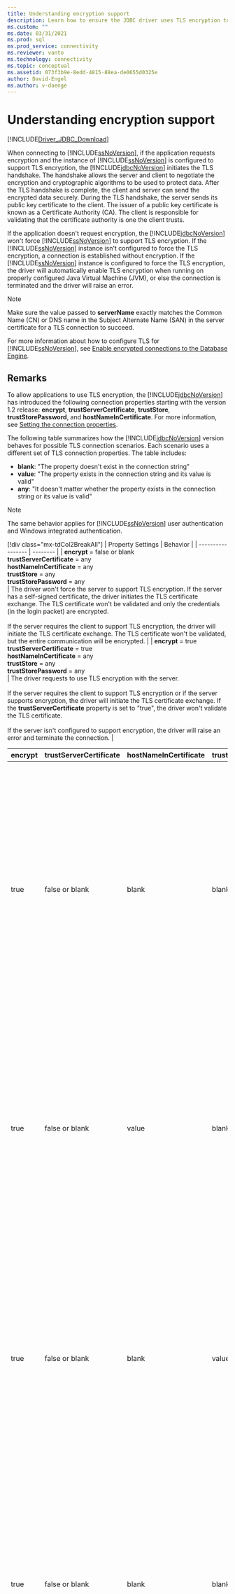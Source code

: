 ```yaml
---
title: Understanding encryption support
description: Learn how to ensure the JDBC driver uses TLS encryption to secure connections to a SQL database.
ms.custom: ""
ms.date: 03/31/2021
ms.prod: sql
ms.prod_service: connectivity
ms.reviewer: vanto
ms.technology: connectivity
ms.topic: conceptual
ms.assetid: 073f3b9e-8edd-4815-88ea-de0655d0325e
author: David-Engel
ms.author: v-daenge
---
```

# Understanding encryption support

[!INCLUDE[Driver_JDBC_Download](../../includes/driver_jdbc_download.md)]

When connecting to [!INCLUDE[ssNoVersion](../../includes/ssnoversion-md.md)], if the application requests encryption and the instance of [!INCLUDE[ssNoVersion](../../includes/ssnoversion-md.md)] is configured to support TLS encryption, the [!INCLUDE[jdbcNoVersion](../../includes/jdbcnoversion_md.md)] initiates the TLS handshake. The handshake allows the server and client to negotiate the encryption and cryptographic algorithms to be used to protect data. After the TLS handshake is complete, the client and server can send the encrypted data securely. During the TLS handshake, the server sends its public key certificate to the client. The issuer of a public key certificate is known as a Certificate Authority (CA). The client is responsible for validating that the certificate authority is one the client trusts.

If the application doesn't request encryption, the [!INCLUDE[jdbcNoVersion](../../includes/jdbcnoversion_md.md)] won't force [!INCLUDE[ssNoVersion](../../includes/ssnoversion-md.md)] to support TLS encryption. If the [!INCLUDE[ssNoVersion](../../includes/ssnoversion-md.md)] instance isn't configured to force the TLS encryption, a connection is established without encryption. If the [!INCLUDE[ssNoVersion](../../includes/ssnoversion-md.md)] instance is configured to force the TLS encryption, the driver will automatically enable TLS encryption when running on properly configured Java Virtual Machine (JVM), or else the connection is terminated and the driver will raise an error.

> [!NOTE]
> Make sure the value passed to **serverName** exactly matches the Common Name (CN) or DNS name in the Subject Alternate Name (SAN) in the server certificate for a TLS connection to succeed.
>
> For more information about how to configure TLS for [!INCLUDE[ssNoVersion](../../includes/ssnoversion-md.md)], see [Enable encrypted connections to the Database Engine](../../database-engine/configure-windows/enable-encrypted-connections-to-the-database-engine.md).

## Remarks

To allow applications to use TLS encryption, the [!INCLUDE[jdbcNoVersion](../../includes/jdbcnoversion_md.md)] has introduced the following connection properties starting with the version 1.2 release: **encrypt**, **trustServerCertificate**, **trustStore**, **trustStorePassword**, and **hostNameInCertificate**. For more information, see [Setting the connection properties](setting-the-connection-properties.md).

The following table summarizes how the [!INCLUDE[jdbcNoVersion](../../includes/jdbcnoversion_md.md)] version behaves for possible TLS connection scenarios. Each scenario uses a different set of TLS connection properties. The table includes:

- **blank**: "The property doesn't exist in the connection string"
- **value**: "The property exists in the connection string and its value is valid"
- **any**: "It doesn't matter whether the property exists in the connection string or its value is valid"

> [!NOTE]
> The same behavior applies for [!INCLUDE[ssNoVersion](../../includes/ssnoversion-md.md)] user authentication and Windows integrated authentication.

[!div class="mx-tdCol2BreakAll"]
| Property Settings | Behavior |
| ----------------- | -------- |
| **encrypt** = false or blank<br/> **trustServerCertificate** = any<br/> **hostNameInCertificate** = any<br/> **trustStore** = any<br/> **trustStorePassword** = any<br/> | The driver won't force the server to support TLS encryption. If the server has a self-signed certificate, the driver initiates the TLS certificate exchange. The TLS certificate won't be validated and only the credentials (in the login packet) are encrypted.<br /><br /> If the server requires the client to support TLS encryption, the driver will initiate the TLS certificate exchange. The TLS certificate won't be validated, but the entire communication will be encrypted. |
| **encrypt** = true<br/> **trustServerCertificate** = true<br/> **hostNameInCertificate** = any<br/> **trustStore** = any<br/> **trustStorePassword** = any<br/> | The driver requests to use TLS encryption with the server.<br /><br /> If the server requires the client to support TLS encryption or if the server supports encryption, the driver will initiate the TLS certificate exchange. If the **trustServerCertificate** property is set to "true", the driver won't validate the TLS certificate.<br /><br /> If the server isn't configured to support encryption, the driver will raise an error and terminate the connection. |

| encrypt | trustServerCertificate | hostNameInCertificate | trustStore | trustStorePassword | Behavior |
| ------- | ---------------------- | --------------------- | ---------- | ------------------ | -------- |
| true | false or blank | blank | blank | blank | The [!INCLUDE[jdbcNoVersion](../../includes/jdbcnoversion_md.md)] requests to use TLS encryption with the [!INCLUDE[ssNoVersion](../../includes/ssnoversion-md.md)].<br /><br /> If the server requires the client to support TLS encryption or if the server supports encryption, the driver will initiate the TLS certificate exchange.<br /><br /> The driver will use the **serverName** property specified on the connection URL to validate the server TLS certificate and rely on the trust manager factory's look-up rules to determine which certificate store to use.<br /><br /> If the server isn't configured to support encryption, the driver will raise an error and terminate the connection. |
| true | false or blank | value | blank | blank | The [!INCLUDE[jdbcNoVersion](../../includes/jdbcnoversion_md.md)] requests to use TLS encryption with the [!INCLUDE[ssNoVersion](../../includes/ssnoversion-md.md)].<br /><br /> If the server requires the client to support TLS encryption or if the server supports encryption, the driver will initiate the TLS certificate exchange.<br /><br /> The driver will validate the TLS certificate's subject value by using the value specified for the **hostNameInCertificate** property.<br /><br /> If the server isn't configured to support encryption, the driver will raise an error and terminate the connection. |
| true | false or blank | blank | value | value | The [!INCLUDE[jdbcNoVersion](../../includes/jdbcnoversion_md.md)] requests to use TLS encryption with the [!INCLUDE[ssNoVersion](../../includes/ssnoversion-md.md)].<br /><br /> If the server requires the client to support TLS encryption or if the server supports encryption, the driver will initiate the TLS certificate exchange.<br /><br /> The driver will use the **trustStore** property value to find the certificate trustStore file and **trustStorePassword** property value to check the integrity of the trustStore file.<br /><br /> If the server isn't configured to support encryption, the driver will raise an error and terminate the connection. |
| true | false or blank | blank | blank | value | The [!INCLUDE[jdbcNoVersion](../../includes/jdbcnoversion_md.md)] requests to use TLS encryption with the [!INCLUDE[ssNoVersion](../../includes/ssnoversion-md.md)].<br /><br /> If the server requires the client to support TLS encryption or if the server supports encryption, the driver will initiate the TLS certificate exchange.<br /><br /> The driver will use the **trustStorePassword** property value to check the integrity of the default trustStore file.<br /><br /> If the server isn't configured to support encryption, the driver will raise an error and terminate the connection. |
| true | false or blank | blank | value | blank | The [!INCLUDE[jdbcNoVersion](../../includes/jdbcnoversion_md.md)] requests to use TLS encryption with the [!INCLUDE[ssNoVersion](../../includes/ssnoversion-md.md)].<br /><br /> If the server requires the client to support TLS encryption or if the server supports encryption, the driver will initiate the TLS certificate exchange.<br /><br /> The driver will use the **trustStore** property value to look up the location of the trustStore file.<br /><br /> If the server isn't configured to support encryption, the driver will raise an error and terminate the connection. |
| true | false or blank | value | blank | value | The [!INCLUDE[jdbcNoVersion](../../includes/jdbcnoversion_md.md)] requests to use TLS encryption with the [!INCLUDE[ssNoVersion](../../includes/ssnoversion-md.md)].<br /><br /> If the server requires the client to support TLS encryption or if the server supports encryption, the driver will initiate the TLS certificate exchange.<br /><br /> The driver will use the **trustStorePassword** property value to check the integrity of the default trustStore file. Also, the driver will use the **hostNameInCertificate** property value to validate the TLS certificate.<br /><br /> If the server isn't configured to support encryption, the driver will raise an error and terminate the connection. |
| true | false or blank | value | value | blank | The [!INCLUDE[jdbcNoVersion](../../includes/jdbcnoversion_md.md)] requests to use TLS encryption with the [!INCLUDE[ssNoVersion](../../includes/ssnoversion-md.md)].<br /><br /> If the server requires the client to support TLS encryption or if the server supports encryption, the driver will initiate the TLS certificate exchange.<br /><br /> The driver will use the **trustStore** property value to look up the location of the trustStore file. Also, the driver will use the **hostNameInCertificate** property value to validate the TLS certificate.<br /><br /> If the server isn't configured to support encryption, the driver will raise an error and terminate the connection. |
| true | false or blank | value | value | value | The [!INCLUDE[jdbcNoVersion](../../includes/jdbcnoversion_md.md)] requests to use TLS encryption with the [!INCLUDE[ssNoVersion](../../includes/ssnoversion-md.md)].<br /><br /> If the server requires the client to support TLS encryption or if the server supports encryption, the driver will initiate the TLS certificate exchange.<br /><br /> The driver will use the **trustStore** property value to find the certificate trustStore file and **trustStorePassword** property value to check the integrity of the trustStore file. Also, the driver will use the **hostNameInCertificate** property value to validate the TLS certificate.<br /><br /> If the server isn't configured to support encryption, the driver will raise an error and terminate the connection. |

If the encrypt property is set to **true**, the [!INCLUDE[jdbcNoVersion](../../includes/jdbcnoversion_md.md)] uses the JVM's default JSSE security provider to negotiate TLS encryption with [!INCLUDE[ssNoVersion](../../includes/ssnoversion-md.md)]. The default security provider may not support all of the features required to negotiate TLS encryption successfully. For example, the default security provider may not support the size of the RSA public key used in the [!INCLUDE[ssNoVersion](../../includes/ssnoversion-md.md)] TLS certificate. In this case, the default security provider might raise an error that will cause the JDBC driver to terminate the connection. To resolve this issue, one of the following options can be used:

- Configure the [!INCLUDE[ssNoVersion](../../includes/ssnoversion-md.md)] with a server certificate that has a smaller RSA public key
- Configure the JVM to use a different JSSE security provider in the "\<java-home>/lib/security/java.security" security properties file
- Use a different JVM

## Validating server TLS certificate

During the TLS handshake, the server sends its public key certificate to the client. The JDBC driver or client has to validate that the server certificate is issued by a certificate authority the client trusts. The driver requires the server certificate to meet the following conditions:

- The certificate was issued by a trusted certificate authority.
- The certificate must be issued for server authentication.
- The certificate isn't expired.
- The Common Name (CN) in the Subject or a DNS name in the Subject Alternate Name (SAN) of the certificate exactly matches the **serverName** value specified in the connection string or, if specified, the **hostNameInCertificate** property value.
- A DNS name can include wild-card characters. Prior version 7.2, the [!INCLUDE[jdbcNoVersion](../../includes/jdbcnoversion_md.md)] doesn't support wild-card matching. That is, abc.com won't match \*.com but \*.com will match \*.com. With version 7.2 and up, standard certificate wild-card matching is supported.

## See also

[Using encryption](using-ssl-encryption.md)
[Securing JDBC driver applications](securing-jdbc-driver-applications.md)

